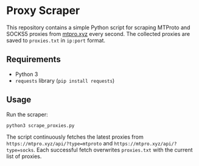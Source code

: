 # Proxy Scraper

This repository contains a simple Python script for scraping MTProto and SOCKS5 proxies from [mtpro.xyz](https://mtpro.xyz) every second. The collected proxies are saved to `proxies.txt` in `ip:port` format.

## Requirements
- Python 3
- `requests` library (`pip install requests`)

## Usage
Run the scraper:

```bash
python3 scrape_proxies.py
```

The script continuously fetches the latest proxies from `https://mtpro.xyz/api/?type=mtproto` and `https://mtpro.xyz/api/?type=socks`. Each successful fetch overwrites `proxies.txt` with the current list of proxies.
